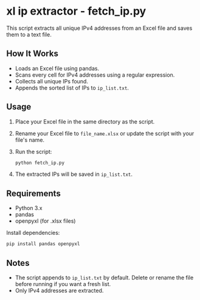 # xl ip extractor - fetch_ip.py

This script extracts all unique IPv4 addresses from an Excel file and saves them to a text file.

## How It Works

- Loads an Excel file using pandas.
- Scans every cell for IPv4 addresses using a regular expression.
- Collects all unique IPs found.
- Appends the sorted list of IPs to `ip_list.txt`.

## Usage

1. Place your Excel file in the same directory as the script.
2. Rename your Excel file to `file_name.xlsx` or update the script with your file's name.
3. Run the script:

    ```sh
    python fetch_ip.py
    ```

4. The extracted IPs will be saved in `ip_list.txt`.

## Requirements

- Python 3.x
- pandas
- openpyxl (for .xlsx files)

Install dependencies:

```sh
pip install pandas openpyxl
```

## Notes

- The script appends to `ip_list.txt` by default. Delete or rename the file before running if you want a fresh list.
- Only IPv4 addresses are extracted.
